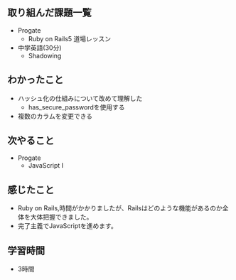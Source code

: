 ## 取り組んだ課題一覧
- Progate
  - Ruby on Rails5 道場レッスン
- 中学英語(30分)
  - Shadowing
## わかったこと
- ハッシュ化の仕組みについて改めて理解した
  - has_secure_passwordを使用する
- 複数のカラムを変更できる
## 次やること
- Progate
  - JavaScript Ⅰ
## 感じたこと
- Ruby on Rails,時間がかかりましたが、Railsはどのような機能があるのか全体を大体把握できました。
- 完了主義でJavaScriptを進めます。
## 学習時間
- 3時間